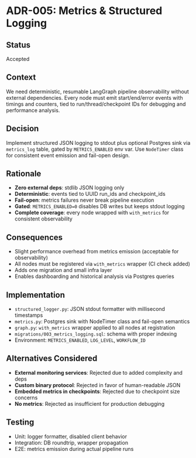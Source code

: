 # ADR-005: Metrics & Structured Logging

## Status
Accepted

## Context
We need deterministic, resumable LangGraph pipeline observability without external dependencies. Every node must emit start/end/error events with timings and counters, tied to run/thread/checkpoint IDs for debugging and performance analysis.

## Decision
Implement structured JSON logging to stdout plus optional Postgres sink via `metrics_log` table, gated by `METRICS_ENABLED` env var. Use `NodeTimer` class for consistent event emission and fail-open design.

## Rationale
- **Zero external deps**: stdlib JSON logging only
- **Deterministic**: events tied to UUID run_ids and checkpoint_ids
- **Fail-open**: metrics failures never break pipeline execution
- **Gated**: `METRICS_ENABLED=0` disables DB writes but keeps stdout logging
- **Complete coverage**: every node wrapped with `with_metrics` for consistent observability

## Consequences
- Slight performance overhead from metrics emission (acceptable for observability)
- All nodes must be registered via `with_metrics` wrapper (CI check added)
- Adds one migration and small infra layer
- Enables dashboarding and historical analysis via Postgres queries

## Implementation
- `structured_logger.py`: JSON stdout formatter with millisecond timestamps
- `metrics.py`: Postgres sink with NodeTimer class and fail-open semantics
- `graph.py`: `with_metrics` wrapper applied to all nodes at registration
- `migrations/003_metrics_logging.sql`: schema with proper indexing
- Environment: `METRICS_ENABLED`, `LOG_LEVEL`, `WORKFLOW_ID`

## Alternatives Considered
- **External monitoring services**: Rejected due to added complexity and deps
- **Custom binary protocol**: Rejected in favor of human-readable JSON
- **Embedded metrics in checkpoints**: Rejected due to checkpoint size concerns
- **No metrics**: Rejected as insufficient for production debugging

## Testing
- Unit: logger formatter, disabled client behavior
- Integration: DB roundtrip, wrapper propagation
- E2E: metrics emission during actual pipeline runs

